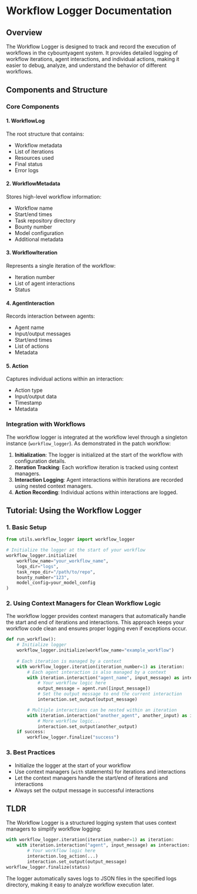 # Workflow Logger Documentation

## Overview
The Workflow Logger is designed to track and record the execution of workflows in the cybountyagent system. It provides detailed logging of workflow iterations, agent interactions, and individual actions, making it easier to debug, analyze, and understand the behavior of different workflows.

## Components and Structure

### Core Components

#### 1. WorkflowLog
The root structure that contains:
- Workflow metadata
- List of iterations
- Resources used
- Final status
- Error logs

#### 2. WorkflowMetadata
Stores high-level workflow information:
- Workflow name
- Start/end times
- Task repository directory
- Bounty number
- Model configuration
- Additional metadata

#### 3. WorkflowIteration
Represents a single iteration of the workflow:
- Iteration number
- List of agent interactions
- Status

#### 4. AgentInteraction
Records interaction between agents:
- Agent name
- Input/output messages
- Start/end times
- List of actions
- Metadata

#### 5. Action
Captures individual actions within an interaction:
- Action type
- Input/output data
- Timestamp
- Metadata

### Integration with Workflows

The workflow logger is integrated at the workflow level through a singleton instance (`workflow_logger`). As demonstrated in the patch workflow:

1. **Initialization**: The logger is initialized at the start of the workflow with configuration details.
2. **Iteration Tracking**: Each workflow iteration is tracked using context managers.
3. **Interaction Logging**: Agent interactions within iterations are recorded using nested context managers.
4. **Action Recording**: Individual actions within interactions are logged.

## Tutorial: Using the Workflow Logger

### 1. Basic Setup

```python
from utils.workflow_logger import workflow_logger

# Initialize the logger at the start of your workflow
workflow_logger.initialize(
    workflow_name="your_workflow_name",
    logs_dir="logs",
    task_repo_dir="/path/to/repo",
    bounty_number="123",
    model_config=your_model_config
)
```

### 2. Using Context Managers for Clean Workflow Logic

The workflow logger provides context managers that automatically handle the start and end of iterations and interactions. This approach keeps your workflow code clean and ensures proper logging even if exceptions occur.

```python
def run_workflow():
    # Initialize logger
    workflow_logger.initialize(workflow_name="example_workflow")
    
    # Each iteration is managed by a context
    with workflow_logger.iteration(iteration_number=1) as iteration:
        # Each agent interaction is also managed by a context
        with iteration.interaction("agent_name", input_message) as interaction:
            # Your workflow logic here
            output_message = agent.run([input_message])
            # Set the output message to end the current interaction
            interaction.set_output(output_message)

        # Multiple interactions can be nested within an iteration
        with iteration.interaction("another_agent", another_input) as interaction:
            # More workflow logic...
            interaction.set_output(another_output)
    if success:
        workflow_logger.finalize("success")
```

### 3. Best Practices

- Initialize the logger at the start of your workflow
- Use context managers (`with` statements) for iterations and interactions
- Let the context managers handle the start/end of iterations and interactions
- Always set the output message in successful interactions

## TLDR

The Workflow Logger is a structured logging system that uses context managers to simplify workflow logging:

```python
with workflow_logger.iteration(iteration_number=1) as iteration:
    with iteration.interaction("agent", input_message) as interaction:
        # Your workflow logic here
        interaction.log_action(...)
        interaction.set_output(output_message)
workflow_logger.finalize(status)
```

The logger automatically saves logs to JSON files in the specified logs directory, making it easy to analyze workflow execution later.

